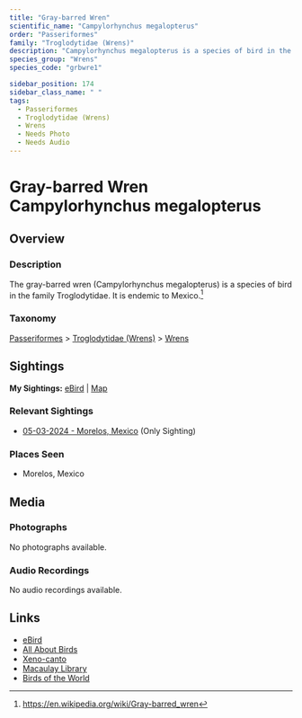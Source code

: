 ```yaml
---
title: "Gray-barred Wren"
scientific_name: "Campylorhynchus megalopterus"
order: "Passeriformes"
family: "Troglodytidae (Wrens)"
description: "Campylorhynchus megalopterus is a species of bird in the Troglodytidae (Wrens) family. It has been observed 1 times."
species_group: "Wrens"
species_code: "grbwre1"

sidebar_position: 174
sidebar_class_name: " "
tags: 
  - Passeriformes
  - Troglodytidae (Wrens)
  - Wrens
  - Needs Photo
  - Needs Audio
---
```


# Gray-barred Wren <span className='sci_name'>Campylorhynchus megalopterus</span>

## Overview

### Description
The gray-barred wren (Campylorhynchus megalopterus) is a species of bird in the family Troglodytidae. It is endemic to Mexico.[^1]

[^1]: https://en.wikipedia.org/wiki/Gray-barred_wren

### Taxonomy
[Passeriformes](/tags/passeriformes) > [Troglodytidae (Wrens)](/tags/troglodytidae-wrens) > [Wrens](/tags/wrens)


## Sightings

**My Sightings:** [eBird](https://ebird.org/lifelist?r=world&time=life&spp=grbwre1) | [Map](/map?species_code=grbwre1)

### Relevant Sightings

* [05-03-2024 - Morelos, Mexico](https://ebird.org/checklist/S171768259) (Only Sighting)

### Places Seen

* Morelos, Mexico



## Media
### Photographs
No photographs available.

### Audio Recordings
No audio recordings available.

## Links
* [eBird](https://ebird.org/species/grbwre1) 
* [All About Birds](https://www.allaboutbirds.org/guide/grbwre1) 
* [Xeno-canto](https://www.xeno-canto.org/species/campylorhynchus-megalopterus) 
* [Macaulay Library](https://search.macaulaylibrary.org/catalog?taxonCode=grbwre1&sort=rating_rank_desc)
* [Birds of the World](https://birdsoftheworld.org/bow/species/grbwre1)
